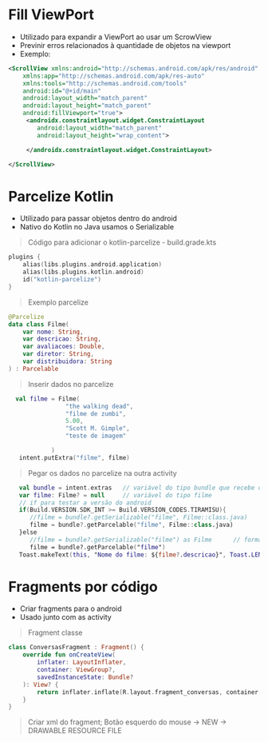 # Fill ViewPort 
* Utilizado para expandir a ViewPort ao usar um ScrowView
* Previnir erros relacionados à quantidade de objetos na viewport
* Exemplo:
```xml
<ScrollView xmlns:android="http://schemas.android.com/apk/res/android"
    xmlns:app="http://schemas.android.com/apk/res-auto"
    xmlns:tools="http://schemas.android.com/tools"
    android:id="@+id/main"
    android:layout_width="match_parent"
    android:layout_height="match_parent"
    android:fillViewport="true">
     <androidx.constraintlayout.widget.ConstraintLayout
        android:layout_width="match_parent"
        android:layout_height="wrap_content">

     </androidx.constraintlayout.widget.ConstraintLayout>

</ScrollView>
```
# Parcelize Kotlin
* Utilizado para passar objetos dentro do android
* Nativo do Kotlin no Java usamos o Serializable
> Código para adicionar o kotlin-parcelize - build.grade.kts
```kts
plugins {
    alias(libs.plugins.android.application)
    alias(libs.plugins.kotlin.android)
    id("kotlin-parcelize")
}
```
> Exemplo parcelize
```kotlin
@Parcelize
data class Filme(
    var nome: String,
    var descricao: String,
    var avaliacoes: Double,
    var diretor: String,
    var distribuidora: String
) : Parcelable
```

> Inserir dados no parcelize
```kotlin
  val filme = Filme(
                "the walking dead",
                "filme de zumbi",
                5.00,
                "Scott M. Gimple",
                "teste de imagem"

            )
   intent.putExtra("filme", filme)
```
> Pegar os dados no parcelize na outra activity
```kotlin
   val bundle = intent.extras   // variável do tipo bundle que recebe os dados da intent
   var filme: Filme? = null     // variável do tipo filme
   // if para testar a versão do android
   if(Build.VERSION.SDK_INT >= Build.VERSION_CODES.TIRAMISU){
      //filme = bundle?.getSerializable("filme", Filme::class.java)
      filme = bundle?.getParcelable("filme", Filme::class.java)
   }else
      //filme = bundle?.getSerializable("filme") as Filme      // forma antigafilme = bundle?.getSerializable("filme") as Filme      // forma antiga
      filme = bundle?.getParcelable("filme")
   Toast.makeText(this, "Nome do filme: ${filme?.descricao}", Toast.LENGTH_SHORT).show()
```


# Fragments por código
* Criar fragments para o android
* Usado junto com as activity

> Fragment classe

```kotlin
class ConversasFragment : Fragment() {
    override fun onCreateView(
        inflater: LayoutInflater,
        container: ViewGroup?,
        savedInstanceState: Bundle?
    ): View? {
        return inflater.inflate(R.layout.fragment_conversas, container, false)
    }
}

```

> Criar xml do fragment; Botão esquerdo do mouse -> NEW -> DRAWABLE RESOURCE FILE

